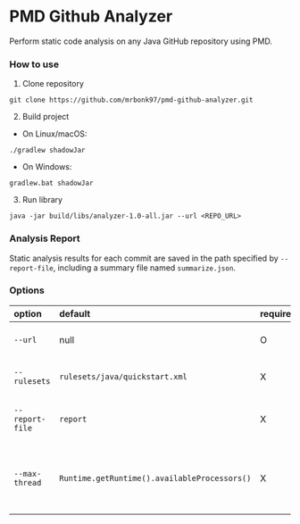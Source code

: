 # PMD Github Analyzer

Perform static code analysis on any Java GitHub repository using PMD.

### How to use

1. Clone repository

```shell
git clone https://github.com/mrbonk97/pmd-github-analyzer.git
```

2. Build project

- On Linux/macOS:

```shell
./gradlew shadowJar
```

- On Windows:

```shell
gradlew.bat shadowJar
```

3. Run library

```shell
java -jar build/libs/analyzer-1.0-all.jar --url <REPO_URL>
```

### Analysis Report

Static analysis results for each commit are saved in the path specified by `--report-file`, including a summary file named `summarize.json`.

### Options

| option          | default                                      | required | description                                                     |
| :-------------- | :------------------------------------------- | :------- | :-------------------------------------------------------------- |
| `--url`         | null                                         | O        | GitHub repository URL                                           |
| `--rulesets`    | `rulesets/java/quickstart.xml`               | X        | PMD ruleset configuration file                                  |
| `--report-file` | `report`                                     | X        | Path to report JSON file or directory                           |
| `--max-thread`  | `Runtime.getRuntime().availableProcessors()` | X        | Maximum number of threads to use (default: number of CPU cores) |
